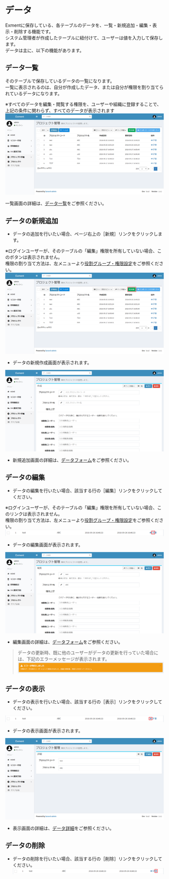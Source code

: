 # データ
Exmentに保存している、各テーブルのデータを、一覧・新規追加・編集・表示・削除する機能です。  
システム管理者が作成したテーブルに紐付けて、ユーザーは値を入力して保存します。  
データは主に、以下の機能があります。  

## データ一覧
そのテーブルで保存しているデータの一覧になります。  
一覧に表示されるのは、自分が作成したデータ、または自分が権限を割り当てられているデータになります。  

※すべてのデータを編集・閲覧する権限を、ユーザーや組織に登録することで、上記の条件に関わらず、すべてのデータが表示されます  
![データ画面](img/data/data_grid1.png)  
  
一覧画面の詳細は、[データ一覧](/ja/data_grid.md)をご参照ください。  


## データの新規追加
- データの追加を行いたい場合、ページ右上の［新規］リンクをクリックします。  

※ログインユーザーが、そのテーブルの「編集」権限を所有していない場合、このボタンは表示されません。  
権限の割り当て方法は、左メニューより[役割グループ・権限設定](/ja/role_group.md)をご参照ください。  
![データ画面](img/data/data_new1.png)

- データの新規作成画面が表示されます。  

![データ画面](img/data/data_new2.png)
  
- 新規追加画面の詳細は、[データフォーム](/ja/data_form.md)をご参照ください。  


## データの編集
- データの編集を行いたい場合、該当する行の［編集］リンクをクリックしてください。  

※ログインユーザーが、そのテーブルの「編集」権限を所有していない場合、このリンクは表示されません。  
 権限の割り当て方法は、左メニューより[役割グループ・権限設定](/ja/role_group.md)をご参照ください。  
![データ画面](img/data/data_edit1.png)

- データの編集画面が表示されます。  

![データ画面](img/data/data_edit2.png)
  
- 編集画面の詳細は、[データフォーム](/ja/data_form.md)をご参照ください。  

> データの更新時、既に他のユーザーがデータの更新を行っていた場合には、下記のエラーメッセージが表示されます。
![データ画面](img/data/data_edit_error.png)

## データの表示
- データの表示を行いたい場合、該当する行の［表示］リンクをクリックしてください。  

![データ画面](img/data/data_show1.png)

- データの表示画面が表示されます。  

![データ画面](img/data/data_show2.png)
  
- 表示画面の詳細は、[データ詳細](/ja/data_details.md)をご参照ください。  


## データの削除
- データの削除を行いたい場合、該当する行の［削除］リンクをクリックしてください。  
![カスタム列画面](img/data/data_delete1.png)
